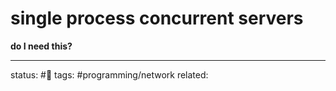 # single process concurrent servers

**do I need this?**

---
status: #🌱
tags: #programming/network 
related: 


